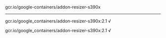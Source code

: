 gcr.io/google-containers/addon-resizer-s390x 

----
gcr.io/google_containers/addon-resizer-s390x:2.1 √

gcr.io/google_containers/addon-resizer-s390x:2.1 √

